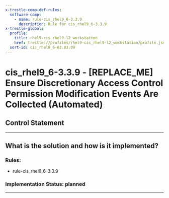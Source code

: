 ```yaml
---
x-trestle-comp-def-rules:
  software-comp:
    - name: rule-cis_rhel9_6-3.3.9
      description: Rule for cis_rhel9_6-3.3.9
x-trestle-global:
  profile:
    title: rhel9-cis_rhel9-l2_workstation
    href: trestle://profiles/rhel9-cis_rhel9-l2_workstation/profile.json
  sort-id: cis_rhel9_6-03.03.09
---
```


# cis_rhel9_6-3.3.9 - \[REPLACE_ME\] Ensure Discretionary Access Control Permission Modification Events Are Collected (Automated)

## Control Statement

______________________________________________________________________

## What is the solution and how is it implemented?

<!-- For implementation status enter one of: implemented, partial, planned, alternative, not-applicable -->

<!-- Note that the list of rules under ### Rules: is read-only and changes will not be captured after assembly to JSON -->

<!-- Add control implementation description here for control: cis_rhel9_6-3.3.9 -->

### Rules:

  - rule-cis_rhel9_6-3.3.9

### Implementation Status: planned

______________________________________________________________________
